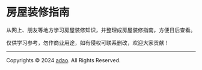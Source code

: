 # 房屋装修指南

从网上、朋友等地方学习房屋装修知识，并整理成房屋装修指南，方便日后查看。

仅供学习参考，勿作商业用途，如有侵权可联系删改，欢迎大家贡献！

---

Copyrights © 2024 [adao](https://zx.adao.me). All Rights Reserved.